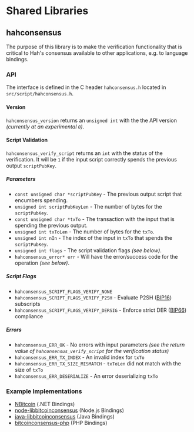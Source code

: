 Shared Libraries
================

## hahconsensus

The purpose of this library is to make the verification functionality that is critical to Hah's consensus available to other applications, e.g. to language bindings.

### API

The interface is defined in the C header `hahconsensus.h` located in  `src/script/hahconsensus.h`.

#### Version

`hahconsensus_version` returns an `unsigned int` with the the API version *(currently at an experimental `0`)*.

#### Script Validation

`hahconsensus_verify_script` returns an `int` with the status of the verification. It will be `1` if the input script correctly spends the previous output `scriptPubKey`.

##### Parameters
- `const unsigned char *scriptPubKey` - The previous output script that encumbers spending.
- `unsigned int scriptPubKeyLen` - The number of bytes for the `scriptPubKey`.
- `const unsigned char *txTo` - The transaction with the input that is spending the previous output.
- `unsigned int txToLen` - The number of bytes for the `txTo`.
- `unsigned int nIn` - The index of the input in `txTo` that spends the `scriptPubKey`.
- `unsigned int flags` - The script validation flags *(see below)*.
- `hahconsensus_error* err` - Will have the error/success code for the operation *(see below)*.

##### Script Flags
- `hahconsensus_SCRIPT_FLAGS_VERIFY_NONE`
- `hahconsensus_SCRIPT_FLAGS_VERIFY_P2SH` - Evaluate P2SH ([BIP16](https://github.com/bitcoin/bips/blob/master/bip-0016.mediawiki)) subscripts
- `hahconsensus_SCRIPT_FLAGS_VERIFY_DERSIG` - Enforce strict DER ([BIP66](https://github.com/bitcoin/bips/blob/master/bip-0066.mediawiki)) compliance

##### Errors
- `hahconsensus_ERR_OK` - No errors with input parameters *(see the return value of `hahconsensus_verify_script` for the verification status)*
- `hahconsensus_ERR_TX_INDEX` - An invalid index for `txTo`
- `hahconsensus_ERR_TX_SIZE_MISMATCH` - `txToLen` did not match with the size of `txTo`
- `hahconsensus_ERR_DESERIALIZE` - An error deserializing `txTo`

### Example Implementations
- [NBitcoin](https://github.com/NicolasDorier/NBitcoin/blob/master/NBitcoin/Script.cs#L814) (.NET Bindings)
- [node-libbitcoinconsensus](https://github.com/bitpay/node-libbitcoinconsensus) (Node.js Bindings)
- [java-libbitcoinconsensus](https://github.com/dexX7/java-libbitcoinconsensus) (Java Bindings)
- [bitcoinconsensus-php](https://github.com/Bit-Wasp/bitcoinconsensus-php) (PHP Bindings)
